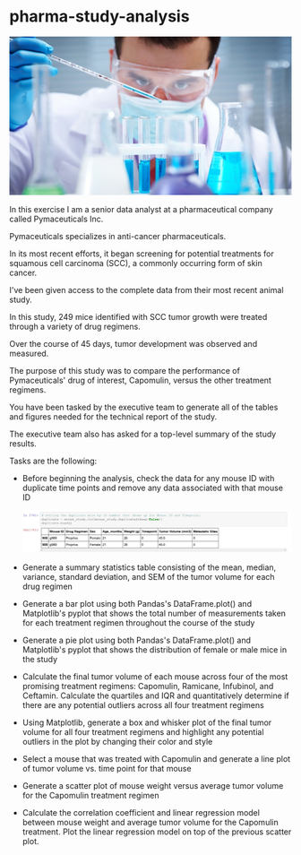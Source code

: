 # pharma-study-analysis

![Laboratory](Images/Laboratory.jpg)

In this exercise I am a senior data analyst at a pharmaceutical company called Pymaceuticals Inc.  

Pymaceuticals specializes in anti-cancer pharmaceuticals. 

In its most recent efforts, it began screening for potential treatments for squamous cell carcinoma (SCC), a commonly occurring form of skin cancer.  

I've been given access to the complete data from their most recent animal study. 

In this study, 249 mice identified with SCC tumor growth were treated through a variety of drug regimens. 

Over the course of 45 days, tumor development was observed and measured. 

The purpose of this study was to compare the performance of Pymaceuticals' drug of interest, Capomulin, versus the other treatment regimens. 

You have been tasked by the executive team to generate all of the tables and figures needed for the technical report of the study. 

The executive team also has asked for a top-level summary of the study results.

Tasks are the following:

- Before beginning the analysis, check the data for any mouse ID with duplicate time points and remove any data associated with that mouse ID

  ![duplicates](Images/checkforduplicates.png)

- Generate a summary statistics table consisting of the mean, median, variance, standard deviation, and SEM of the tumor volume for each drug regimen

- Generate a bar plot using both Pandas's DataFrame.plot() and Matplotlib's pyplot that shows the total number of measurements taken for each treatment regimen throughout the course of the study

- Generate a pie plot using both Pandas's DataFrame.plot() and Matplotlib's pyplot that shows the distribution of female or male mice in the study

- Calculate the final tumor volume of each mouse across four of the most promising treatment regimens: Capomulin, Ramicane, Infubinol, and Ceftamin. Calculate the quartiles and IQR and quantitatively determine if there are any potential outliers across all four treatment regimens

- Using Matplotlib, generate a box and whisker plot of the final tumor volume for all four treatment regimens and highlight any potential outliers in the plot by changing their color and style

- Select a mouse that was treated with Capomulin and generate a line plot of tumor volume vs. time point for that mouse

- Generate a scatter plot of mouse weight versus average tumor volume for the Capomulin treatment regimen

- Calculate the correlation coefficient and linear regression model between mouse weight and average tumor volume for the Capomulin treatment. Plot the linear regression model on top of the previous scatter plot.

